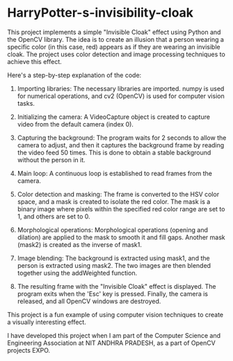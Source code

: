# HarryPotter-s-invisibility-cloak
This project implements a simple "Invisible Cloak" effect using Python and the OpenCV library. The idea is to create an illusion that a person wearing a specific color (in this case, red) appears as if they are wearing an invisible cloak. The project uses color detection and image processing techniques to achieve this effect.

Here's a step-by-step explanation of the code:
1. Importing libraries:
   The necessary libraries are imported. numpy is used for numerical operations, and cv2 (OpenCV) is used for computer vision tasks.
   
2. Initializing the camera:
   A VideoCapture object is created to capture video from the default camera (index 0).
   
3. Capturing the background:
   The program waits for 2 seconds to allow the camera to adjust, and then it captures the background frame by reading the video feed 50 times. This is done to obtain a stable background without the person in it.

4. Main loop:
   A continuous loop is established to read frames from the camera.

5. Color detection and masking:
   The frame is converted to the HSV color space, and a mask is created to isolate the red color. The mask is a binary image where pixels within the specified red color range are set to 1, and others are set to 0.

6. Morphological operations:
   Morphological operations (opening and dilation) are applied to the mask to smooth it and fill gaps. Another mask (mask2) is created as the inverse of mask1.

7. Image blending:
   The background is extracted using mask1, and the person is extracted using mask2. The two images are then blended together using the addWeighted function.

8. The resulting frame with the "Invisible Cloak" effect is displayed. The program exits when the 'Esc' key is pressed. Finally, the camera is released, and all OpenCV windows are destroyed.

This project is a fun example of using computer vision techniques to create a visually interesting effect.

I have developed this project when I am part of the Computer Science and Engineering Association at NIT ANDHRA PRADESH, as a part of OpenCV projects EXPO.
